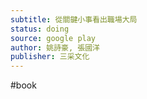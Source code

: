 ```yaml
---
subtitle: 從關鍵小事看出職場大局
status: doing
source: google play
author: 姚詩豪, 張國洋
publisher: 三采文化
---
```

#book 

